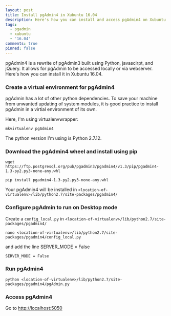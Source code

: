 ```yaml
---
layout: post
title: Install pgAdmin4 in Xubuntu 16.04
description: Here's how you can install and access pgAdmin4 on Xubuntu 16.04
tags:
  - pgadmin
  - xubuntu
  - '16.04'
comments: true
pinned: false
---
```


pgAdmin4 is a rewrite of pgAdmin3 built using Python, javascirpt, and jQuery. It allows for pgAdmin to be accessed locally or via webserver. Here's how you can install it in Xubuntu 16.04.

### Create a virtual environment for pgAdmin4
pgAdmin has a lot of other python dependencies. To save your machine from unwanted updating of system modules, it is good practice to install pgAdmin in a virtial environment of its own.

Here, I'm using virtualenvwrapper:
```shell
mkvirtualenv pgAdmin4
```
The python version I'm using is Python 2.7.12.

### Download the pgAdmin4 wheel and install using pip
```shell
wget https://ftp.postgresql.org/pub/pgadmin3/pgadmin4/v1.3/pip/pgadmin4-1.3-py2.py3-none-any.whl
```

```shell
pip install pgadmin4-1.3-py2.py3-none-any.whl
```

Your pgAdmin4 will be installed in ```<location-of-virtualenv>/lib/python2.7/site-packages/pgadmin4/```

### Configure pgAdmin to run on Desktop mode

Create a ```config_local.py``` in ```<location-of-virtualenv>/lib/python2.7/site-packages/pgadmin4/```
```shell
nano <location-of-virtualenv>/lib/python2.7/site-packages/pgadmin4/config_local.py
```

and add the line SERVER_MODE = False
```shell
SERVER_MODE = False
```

### Run pgAdmin4
```shell
python <location-of-virtualenv>/lib/python2.7/site-packages/pgadmin4/pgAdmin.py
```

### Access pgAdmin4
Go to [http://localhost:5050](http://localhost:5050)
